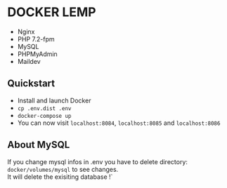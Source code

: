 # DOCKER LEMP
- Nginx
- PHP 7.2-fpm
- MySQL
- PHPMyAdmin
- Maildev

## Quickstart 
- Install and launch Docker  
- `cp .env.dist .env`  
- `docker-compose up`
- You can now visit `localhost:8084`, `localhost:8085` and `localhost:8086` 

## About MySQL
If you change mysql infos in .env you have to delete directory: `docker/volumes/mysql` to see changes.   
It will delete the exisiting database !`

